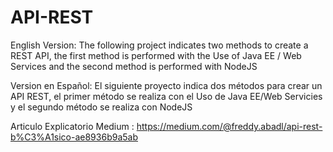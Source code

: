# API-REST
English Version:
The following project indicates two methods to create a REST API, the first method is performed with the Use of Java EE / Web Services and the second method is performed with NodeJS

Version en Español:
El siguiente proyecto indica dos métodos para crear un API REST, el primer método se realiza con el Uso de Java EE/Web Servicies y el segundo método se realiza con NodeJS

Articulo Explicatorio Medium : https://medium.com/@freddy.abadl/api-rest-b%C3%A1sico-ae8936b9a5ab
